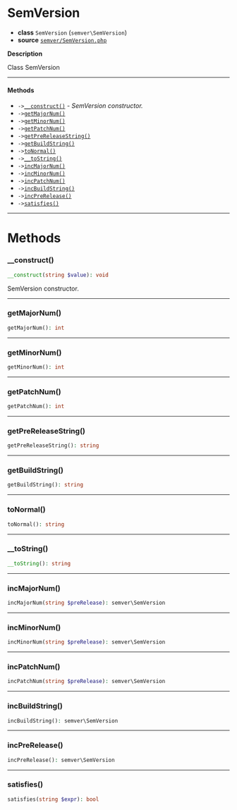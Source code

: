 # SemVersion

- **class** `SemVersion` (`semver\SemVersion`)
- **source** [`semver/SemVersion.php`](./src/main/resources/JPHP-INF/sdk/semver/SemVersion.php)

**Description**

Class SemVersion

---

#### Methods

- `->`[`__construct()`](#method-__construct) - _SemVersion constructor._
- `->`[`getMajorNum()`](#method-getmajornum)
- `->`[`getMinorNum()`](#method-getminornum)
- `->`[`getPatchNum()`](#method-getpatchnum)
- `->`[`getPreReleaseString()`](#method-getprereleasestring)
- `->`[`getBuildString()`](#method-getbuildstring)
- `->`[`toNormal()`](#method-tonormal)
- `->`[`__toString()`](#method-__tostring)
- `->`[`incMajorNum()`](#method-incmajornum)
- `->`[`incMinorNum()`](#method-incminornum)
- `->`[`incPatchNum()`](#method-incpatchnum)
- `->`[`incBuildString()`](#method-incbuildstring)
- `->`[`incPreRelease()`](#method-incprerelease)
- `->`[`satisfies()`](#method-satisfies)

---
# Methods

<a name="method-__construct"></a>

### __construct()
```php
__construct(string $value): void
```
SemVersion constructor.

---

<a name="method-getmajornum"></a>

### getMajorNum()
```php
getMajorNum(): int
```

---

<a name="method-getminornum"></a>

### getMinorNum()
```php
getMinorNum(): int
```

---

<a name="method-getpatchnum"></a>

### getPatchNum()
```php
getPatchNum(): int
```

---

<a name="method-getprereleasestring"></a>

### getPreReleaseString()
```php
getPreReleaseString(): string
```

---

<a name="method-getbuildstring"></a>

### getBuildString()
```php
getBuildString(): string
```

---

<a name="method-tonormal"></a>

### toNormal()
```php
toNormal(): string
```

---

<a name="method-__tostring"></a>

### __toString()
```php
__toString(): string
```

---

<a name="method-incmajornum"></a>

### incMajorNum()
```php
incMajorNum(string $preRelease): semver\SemVersion
```

---

<a name="method-incminornum"></a>

### incMinorNum()
```php
incMinorNum(string $preRelease): semver\SemVersion
```

---

<a name="method-incpatchnum"></a>

### incPatchNum()
```php
incPatchNum(string $preRelease): semver\SemVersion
```

---

<a name="method-incbuildstring"></a>

### incBuildString()
```php
incBuildString(): semver\SemVersion
```

---

<a name="method-incprerelease"></a>

### incPreRelease()
```php
incPreRelease(): semver\SemVersion
```

---

<a name="method-satisfies"></a>

### satisfies()
```php
satisfies(string $expr): bool
```